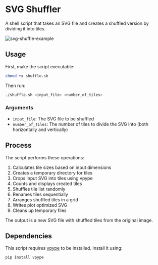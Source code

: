 # SVG Shuffler

A shell script that takes an SVG file and creates a shuffled version by dividing it into tiles.

![svg-shuffle-example](https://github.com/user-attachments/assets/4b885fe1-32ee-4fea-8445-057ff364751b)


## Usage

First, make the script executable:

```bash
chmod +x shuffle.sh
```

Then run:

```bash
./shuffle.sh <input_file> <number_of_tiles>
```

### Arguments
- `input_file`: The SVG file to be shuffled
- `number_of_tiles`: The number of tiles to divide the SVG into (both horizontally and vertically)

## Process

The script performs these operations:

1. Calculates tile sizes based on input dimensions
2. Creates a temporary directory for tiles
3. Crops input SVG into tiles using vpype
4. Counts and displays created tiles
5. Shuffles tile list randomly
6. Renames tiles sequentially
7. Arranges shuffled tiles in a grid
8. Writes plot optimized SVG
9. Cleans up temporary files

The output is a new SVG file with shuffled tiles from the original image.

## Dependencies

This script requires [vpype](https://github.com/abey79/vpype) to be installed. Install it using:

```bash
pip install vpype
```


